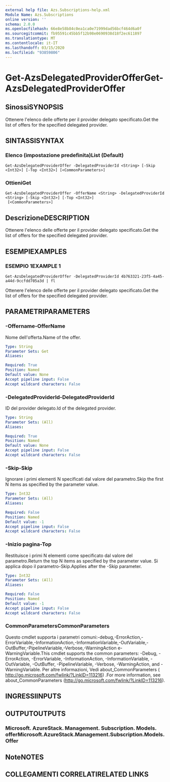 ```yaml
---
external help file: Azs.Subscriptions-help.xml
Module Name: Azs.Subscriptions
online version: ''
schema: 2.0.0
ms.openlocfilehash: 66e8e58b84c0ea1ca0e71999dad56bcf464d6a0f
ms.sourcegitcommit: fb95591c45bb5f12b98e0690938d18f2ec611897
ms.translationtype: MT
ms.contentlocale: it-IT
ms.lasthandoff: 03/15/2020
ms.locfileid: "93859806"
---
```

# <span data-ttu-id="7b60c-101">Get-AzsDelegatedProviderOffer</span><span class="sxs-lookup"><span data-stu-id="7b60c-101">Get-AzsDelegatedProviderOffer</span></span>

## <span data-ttu-id="7b60c-102">Sinossi</span><span class="sxs-lookup"><span data-stu-id="7b60c-102">SYNOPSIS</span></span>
<span data-ttu-id="7b60c-103">Ottenere l'elenco delle offerte per il provider delegato specificato.</span><span class="sxs-lookup"><span data-stu-id="7b60c-103">Get the list of offers for the specified delegated provider.</span></span>

## <span data-ttu-id="7b60c-104">SINTASSI</span><span class="sxs-lookup"><span data-stu-id="7b60c-104">SYNTAX</span></span>

### <span data-ttu-id="7b60c-105">Elenco (impostazione predefinita)</span><span class="sxs-lookup"><span data-stu-id="7b60c-105">List (Default)</span></span>
```
Get-AzsDelegatedProviderOffer -DelegatedProviderId <String> [-Skip <Int32>] [-Top <Int32>] [<CommonParameters>]
```

### <span data-ttu-id="7b60c-106">Ottieni</span><span class="sxs-lookup"><span data-stu-id="7b60c-106">Get</span></span>
```
Get-AzsDelegatedProviderOffer -OfferName <String> -DelegatedProviderId <String> [-Skip <Int32>] [-Top <Int32>]
 [<CommonParameters>]
```

## <span data-ttu-id="7b60c-107">Descrizione</span><span class="sxs-lookup"><span data-stu-id="7b60c-107">DESCRIPTION</span></span>
<span data-ttu-id="7b60c-108">Ottenere l'elenco delle offerte per il provider delegato specificato.</span><span class="sxs-lookup"><span data-stu-id="7b60c-108">Get the list of offers for the specified delegated provider.</span></span>

## <span data-ttu-id="7b60c-109">ESEMPI</span><span class="sxs-lookup"><span data-stu-id="7b60c-109">EXAMPLES</span></span>

### <span data-ttu-id="7b60c-110">ESEMPIO 1</span><span class="sxs-lookup"><span data-stu-id="7b60c-110">EXAMPLE 1</span></span>
```
Get-AzsDelegatedProviderOffer -DelegatedProviderId 4b763321-23f5-4a45-a44d-9ccfdd705a3d | fl
```

<span data-ttu-id="7b60c-111">Ottenere l'elenco delle offerte per il provider delegato specificato.</span><span class="sxs-lookup"><span data-stu-id="7b60c-111">Get the list of offers for the specified delegated provider.</span></span>

## <span data-ttu-id="7b60c-112">PARAMETRI</span><span class="sxs-lookup"><span data-stu-id="7b60c-112">PARAMETERS</span></span>

### <span data-ttu-id="7b60c-113">-Offername</span><span class="sxs-lookup"><span data-stu-id="7b60c-113">-OfferName</span></span>
<span data-ttu-id="7b60c-114">Nome dell'offerta.</span><span class="sxs-lookup"><span data-stu-id="7b60c-114">Name of the offer.</span></span>

```yaml
Type: String
Parameter Sets: Get
Aliases:

Required: True
Position: Named
Default value: None
Accept pipeline input: False
Accept wildcard characters: False
```

### <span data-ttu-id="7b60c-115">-DelegatedProviderId</span><span class="sxs-lookup"><span data-stu-id="7b60c-115">-DelegatedProviderId</span></span>
<span data-ttu-id="7b60c-116">ID del provider delegato.</span><span class="sxs-lookup"><span data-stu-id="7b60c-116">Id of the delegated provider.</span></span>

```yaml
Type: String
Parameter Sets: (All)
Aliases:

Required: True
Position: Named
Default value: None
Accept pipeline input: False
Accept wildcard characters: False
```

### <span data-ttu-id="7b60c-117">-Skip</span><span class="sxs-lookup"><span data-stu-id="7b60c-117">-Skip</span></span>
<span data-ttu-id="7b60c-118">Ignorare i primi elementi N specificati dal valore del parametro.</span><span class="sxs-lookup"><span data-stu-id="7b60c-118">Skip the first N items as specified by the parameter value.</span></span>

```yaml
Type: Int32
Parameter Sets: (All)
Aliases:

Required: False
Position: Named
Default value: -1
Accept pipeline input: False
Accept wildcard characters: False
```

### <span data-ttu-id="7b60c-119">-Inizio pagina</span><span class="sxs-lookup"><span data-stu-id="7b60c-119">-Top</span></span>
<span data-ttu-id="7b60c-120">Restituisce i primi N elementi come specificato dal valore del parametro.</span><span class="sxs-lookup"><span data-stu-id="7b60c-120">Return the top N items as specified by the parameter value.</span></span>
<span data-ttu-id="7b60c-121">Si applica dopo il parametro-Skip.</span><span class="sxs-lookup"><span data-stu-id="7b60c-121">Applies after the -Skip parameter.</span></span>

```yaml
Type: Int32
Parameter Sets: (All)
Aliases:

Required: False
Position: Named
Default value: -1
Accept pipeline input: False
Accept wildcard characters: False
```

### <span data-ttu-id="7b60c-122">CommonParameters</span><span class="sxs-lookup"><span data-stu-id="7b60c-122">CommonParameters</span></span>
<span data-ttu-id="7b60c-123">Questo cmdlet supporta i parametri comuni:-debug,-ErrorAction,-ErrorVariable,-InformationAction,-InformationVariable,-OutVariable,-OutBuffer,-PipelineVariable,-Verbose,-WarningAction e-WarningVariable.</span><span class="sxs-lookup"><span data-stu-id="7b60c-123">This cmdlet supports the common parameters: -Debug, -ErrorAction, -ErrorVariable, -InformationAction, -InformationVariable, -OutVariable, -OutBuffer, -PipelineVariable, -Verbose, -WarningAction, and -WarningVariable.</span></span> <span data-ttu-id="7b60c-124">Per altre informazioni, Vedi about_CommonParameters ( http://go.microsoft.com/fwlink/?LinkID=113216) .</span><span class="sxs-lookup"><span data-stu-id="7b60c-124">For more information, see about_CommonParameters (http://go.microsoft.com/fwlink/?LinkID=113216).</span></span>

## <span data-ttu-id="7b60c-125">INGRESSI</span><span class="sxs-lookup"><span data-stu-id="7b60c-125">INPUTS</span></span>

## <span data-ttu-id="7b60c-126">OUTPUT</span><span class="sxs-lookup"><span data-stu-id="7b60c-126">OUTPUTS</span></span>

### <span data-ttu-id="7b60c-127">Microsoft. AzureStack. Management. Subscription. Models. offer</span><span class="sxs-lookup"><span data-stu-id="7b60c-127">Microsoft.AzureStack.Management.Subscription.Models.Offer</span></span>

## <span data-ttu-id="7b60c-128">Note</span><span class="sxs-lookup"><span data-stu-id="7b60c-128">NOTES</span></span>

## <span data-ttu-id="7b60c-129">COLLEGAMENTI CORRELATI</span><span class="sxs-lookup"><span data-stu-id="7b60c-129">RELATED LINKS</span></span>
